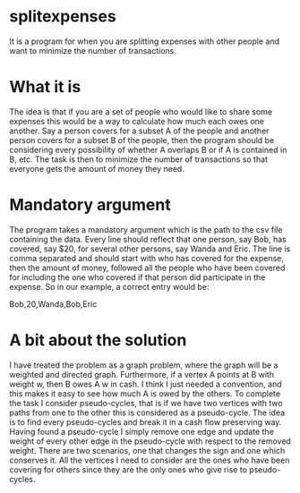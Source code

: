 # splitexpenses
It is a program for when you are splitting expenses with other people and want to minimize the number of transactions.

# What it is
The idea is that if you are a set of people who would like to share some expenses this would be a way to calculate how much each owes one another.
Say a person covers for a subset A of the people and another person covers for a subset B of the people, then the program should be considering every possibility of whether A overlaps B or if A is contained in B, etc.
The task is then to minimize the number of transactions so that everyone gets the amount of money they need.

# Mandatory argument
The program takes a mandatory argument which is the path to the csv file containing the data. Every line should reflect that one person, say Bob, has covered, say $20, for several other persons, say Wanda and Eric. The line is comma separated and should start with who has covered for the expense, then the amount of money, followed all the people who have been covered for including the one who covered if that person did participate in the expense. So in our example, a correct entry would be:

Bob,20,Wanda,Bob,Eric

# A bit about the solution
I have treated the problem as a graph problem, where the graph will be a weighted and directed graph. Furthermore, if a vertex A points at B with weight w, then B owes A w in cash. I think I just needed a convention, and this makes it easy to see how much A is owed by the others.
To complete the task I consider pseudo-cycles, that is if we have two vertices with two paths from one to the other this is considered as a pseudo-cycle. The idea is to find every pseudo-cycles and break it in a cash flow preserving way.
Having found a pseudo-cycle I simply remove one edge and update the weight of every other edge in the pseudo-cycle with respect to the removed weight. There are two scenarios, one that changes the sign and one which conserves it.
All the vertices I need to consider are the ones who have been covering for others since they are the only ones who give rise to pseudo-cycles.
